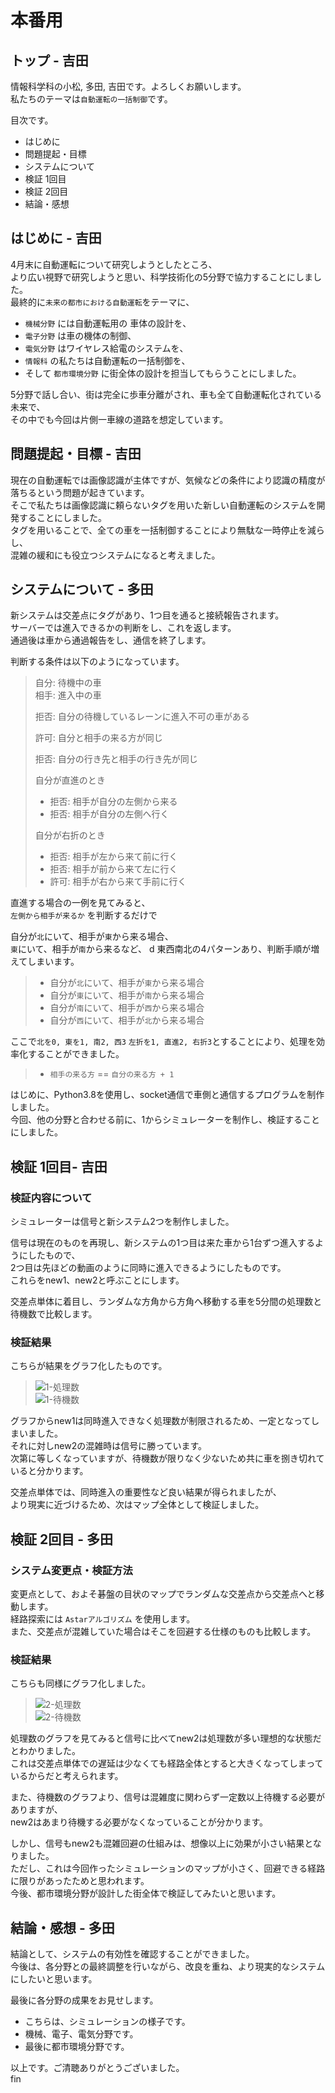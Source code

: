 # 本番用

## トップ - 吉田
情報科学科の小松, 多田, 吉田です。よろしくお願いします。  
私たちのテーマは`自動運転の一括制御`です。

目次です。  
- はじめに
- 問題提起・目標
- システムについて
- 検証 1回目
- 検証 2回目
- 結論・感想


## はじめに - 吉田
4月末に自動運転について研究しようとしたところ、  
より広い視野で研究しようと思い、科学技術化の5分野で協力することにしました。  
最終的に`未来の都市における自動運転`をテーマに、  
- `機械分野` には自動運転用の 車体の設計を、
- `電子分野` は車の機体の制御、
- `電気分野` はワイヤレス給電のシステムを、
- `情報科` の私たちは自動運転の一括制御を、
- そして `都市環境分野` に街全体の設計を担当してもらうことにしました。  

5分野で話し合い、街は完全に歩車分離がされ、車も全て自動運転化されている未来で、  
その中でも今回は片側一車線の道路を想定しています。  


## 問題提起・目標 - 吉田
現在の自動運転では画像認識が主体ですが、気候などの条件により認識の精度が落ちるという問題が起きています。  
そこで私たちは画像認識に頼らないタグを用いた新しい自動運転のシステムを開発することにしました。  
タグを用いることで、全ての車を一括制御することにより無駄な一時停止を減らし、  
混雑の緩和にも役立つシステムになると考えました。


## システムについて - 多田
新システムは交差点にタグがあり、1つ目を通ると接続報告されます。  
サーバーでは進入できるかの判断をし、これを返します。  
通過後は車から通過報告をし、通信を終了します。  

判断する条件は以下のようになっています。  
> 自分: 待機中の車  
> 相手: 進入中の車  
> 
> 拒否: 自分の待機しているレーンに進入不可の車がある  
> 
> 許可: 自分と相手の来る方が同じ  
> 
> 拒否: 自分の行き先と相手の行き先が同じ  
>  
> 自分が直進のとき
> - 拒否: 相手が自分の左側から来る  
> - 拒否: 相手が自分の左側へ行く  
> 
> 自分が右折のとき
> - 拒否: 相手が左から来て前に行く
> - 拒否: 相手が前から来て左に行く
> - 許可: 相手が右から来て手前に行く

直進する場合の一例を見てみると、  
`左側から相手が来るか` を判断するだけで  

自分が`北`にいて、相手が`東`から来る場合、  
`東`にいて、相手が`南`から来るなど、  d
東西南北の4パターンあり、判断手順が増えてしまいます。  

> - 自分が`北`にいて、相手が`東`から来る場合
> - 自分が`東`にいて、相手が`南`から来る場合
> - 自分が`南`にいて、相手が`西`から来る場合
> - 自分が`西`にいて、相手が`北`から来る場合

ここで`北を0, 東を1, 南2, 西3` `左折を1, 直進2, 右折3`とすることにより、処理を効率化することができました。  
> - `相手の来る方` == `自分の来る方 + 1`  

はじめに、Python3.8を使用し、socket通信で車側と通信するプログラムを制作しました。  
今回、他の分野と合わせる前に、1からシミュレーターを制作し、検証することにしました。  


## 検証 1回目- 吉田
### 検証内容について
シミュレーターは信号と新システム2つを制作しました。  

信号は現在のものを再現し、新システムの1つ目は来た車から1台ずつ進入するようにしたもので、  
2つ目は先ほどの動画のように同時に進入できるようにしたものです。  
これらをnew1、new2と呼ぶことにします。  

交差点単体に着目し、ランダムな方角から方角へ移動する車を5分間の処理数と待機数で比較します。  


### 検証結果
こちらが結果をグラフ化したものです。  
> ![1-処理数](https://docs.google.com/spreadsheets/d/e/2PACX-1vSDcloY71481hB0FpkomezlnNjGZpPEFegFVnGm2JX5h_pkD8_AO-UcSNwicodauZi7aXvQntKbFgBz/pubchart?oid=1751094130&format=image)  
> ![1-待機数](https://docs.google.com/spreadsheets/d/e/2PACX-1vSDcloY71481hB0FpkomezlnNjGZpPEFegFVnGm2JX5h_pkD8_AO-UcSNwicodauZi7aXvQntKbFgBz/pubchart?oid=1814756461&format=image)  

グラフからnew1は同時進入できなく処理数が制限されるため、一定となってしまいました。  
それに対しnew2の混雑時は信号に勝っています。  
次第に等しくなっていますが、待機数が限りなく少ないため共に車を捌き切れていると分かります。  

交差点単体では、同時進入の重要性など良い結果が得られましたが、  
より現実に近づけるため、次はマップ全体として検証しました。  


## 検証 2回目 - 多田
### システム変更点・検証方法
変更点として、およそ碁盤の目状のマップでランダムな交差点から交差点へと移動します。  
経路探索には `Astarアルゴリズム` を使用します。  
また、交差点が混雑していた場合はそこを回避する仕様のものも比較します。  


### 検証結果
こちらも同様にグラフ化しました。  

> ![2-処理数](https://docs.google.com/spreadsheets/d/e/2PACX-1vSDcloY71481hB0FpkomezlnNjGZpPEFegFVnGm2JX5h_pkD8_AO-UcSNwicodauZi7aXvQntKbFgBz/pubchart?oid=522272234&format=image)  
> ![2-待機数](https://docs.google.com/spreadsheets/d/e/2PACX-1vSDcloY71481hB0FpkomezlnNjGZpPEFegFVnGm2JX5h_pkD8_AO-UcSNwicodauZi7aXvQntKbFgBz/pubchart?oid=1762092698&format=image)  

処理数のグラフを見てみると信号に比べてnew2は処理数が多い理想的な状態だとわかりました。  
これは交差点単体での遅延は少なくても経路全体とすると大きくなってしまっているからだと考えられます。  

また、待機数のグラフより、信号は混雑度に関わらず一定数以上待機する必要がありますが、  
new2はあまり待機する必要がなくなっていることが分かります。  

しかし、信号もnew2も混雑回避の仕組みは、想像以上に効果が小さい結果となりました。  
ただし、これは今回作ったシミュレーションのマップが小さく、回避できる経路に限りがあったためと思われます。  
今後、都市環境分野が設計した街全体で検証してみたいと思います。  


## 結論・感想 - 多田
結論として、システムの有効性を確認することができました。  
今後は、各分野との最終調整を行いながら、改良を重ね、より現実的なシステムにしたいと思います。  

最後に各分野の成果をお見せします。  
- こちらは、シミュレーションの様子です。  
- 機械、電子、電気分野です。  
- 最後に都市環境分野です。  

以上です。ご清聴ありがとうございました。  
fin
